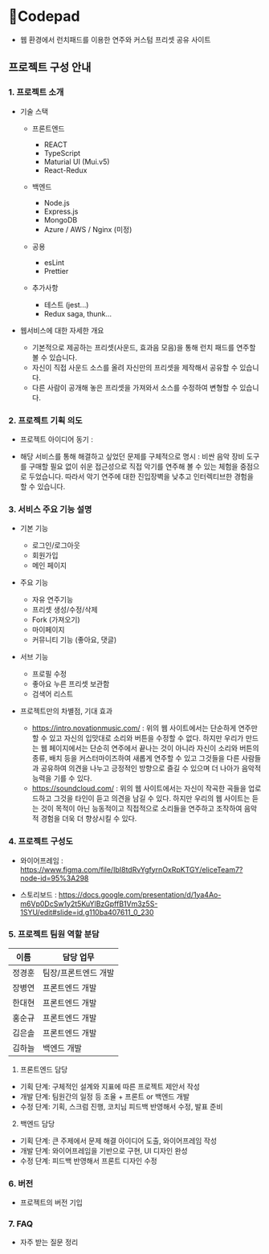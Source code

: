 # Codepad
- 웹 환경에서 런치패드를 이용한 연주와 커스텀 프리셋 공유 사이트

## 프로젝트 구성 안내

### 1. 프로젝트 소개

  - 기술 스택

    - 프론트엔드
      - REACT
      - TypeScript
      - Maturial UI (Mui.v5)
      - React-Redux

    - 백엔드
      - Node.js
      - Express.js
      - MongoDB
      - Azure / AWS / Nginx (미정)

    - 공용
      - esLint
      - Prettier

    - 추가사항
      - 테스트 (jest...)
      - Redux saga, thunk...

  - 웹서비스에 대한 자세한 개요
    - 기본적으로 제공하는 프리셋(사운드, 효과음 모음)을 통해 런치 패드를 연주할 볼 수 있습니다.
    - 자신이 직접 사운드 소스를 올려 자신만의 프리셋을 제작해서 공유할 수 있습니다.
    - 다른 사람이 공개해 놓은 프리셋을 가져와서 소스를 수정하여 변형할 수 있습니다.


### 2. 프로젝트 기획 의도

  - 프로젝트 아이디어 동기
    : 

  - 해당 서비스를 통해 해결하고 싶었던 문제를 구체적으로 명시
    : 비싼 음악 장비 도구를 구매할 필요 없이 쉬운 접근성으로 직접 악기를 연주해 볼 수 있는 체험을 중점으로 두었습니다.
      따라서 악기 연주에 대한 진입장벽을 낮추고 인터렉티브한 경험을 할 수 있습니다.
  

### 3. 서비스 주요 기능 설명

  - 기본 기능
    - 로그인/로그아웃
    - 회원가입
    - 메인 페이지

  - 주요 기능
    - 자유 연주기능
    - 프리셋 생성/수정/삭제
    - Fork (가져오기)
    - 마이페이지
    - 커뮤니티 기능 (좋아요, 댓글)

  - 서브 기능
    - 프로필 수정
    - 좋아요 누른 프리셋 보관함
    - 검색어 리스트

  - 프로젝트만의 차별점, 기대 효과
    - https://intro.novationmusic.com/
    : 위의 웹 사이트에서는 단순하게 연주만 할 수 있고 자신의 입맛대로 소리와 버튼을 수정할 수 없다. 
      하지만 우리가 만드는 웹 페이지에서는 단순히 연주에서 끝나는 것이 아니라 자신이 소리와 버튼의 종류, 배치 등을 커스터마이즈하여 
      새롭게 연주할 수 있고 그것들을 다른 사람들과 공유하여 의견을 나누고 긍정적인 방향으로 즐길 수 있으며 더 나아가 음악적 능력을 기를 수 있다.
    - https://soundcloud.com/
    : 위의 웹 사이트에서는 자신이 작곡한 곡들을 업로드하고 그것을 타인이 듣고 의견을 남길 수 있다. 
      하지만 우리의 웹 사이트는 듣는 것이 목적이 아닌 능동적이고 직접적으로 소리들을 연주하고 조작하여 음악적 경험을 더욱 더 향상시킬 수 있다.



### 4. 프로젝트 구성도
  - 와이어프레임 
    : https://www.figma.com/file/IbI8tdRvYgfyrnOxRpKTGY/eliceTeam7?node-id=95%3A298

  - 스토리보드 
    : https://docs.google.com/presentation/d/1ya4Ao-m6Vp0DcSw1y2t5KuYlBzGpffB1Vm3z5S-1SYU/edit#slide=id.g110ba407611_0_230


### 5. 프로젝트 팀원 역할 분담
| 이름 | 담당 업무 |
| ------ | ------ |
| 정경훈 | 팀장/프론트엔드 개발 |
| 장병연 | 프론트엔드 개발 |
| 한대현 | 프론트엔드 개발 |
| 홍순규 | 프론트엔드 개발 |
| 김은솔 | 프론트엔드 개발 |
| 김하늘 | 백엔드 개발 |

1. 프론트엔드 담당

- 기획 단계: 구체적인 설계와 지표에 따른 프로젝트 제안서 작성
- 개발 단계: 팀원간의 일정 등 조율 + 프론트 or 백엔드 개발
- 수정 단계: 기획, 스크럼 진행, 코치님 피드백 반영해서 수정, 발표 준비

2. 백엔드 담당

- 기획 단계: 큰 주제에서 문제 해결 아이디어 도출, 와이어프레임 작성
- 개발 단계: 와이어프레임을 기반으로 구현, UI 디자인 완성
- 수정 단계: 피드백 반영해서 프론트 디자인 수정

### 6. 버전
  - 프로젝트의 버전 기입

### 7. FAQ
  - 자주 받는 질문 정리
